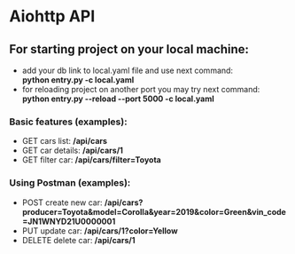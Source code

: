 # Aiohttp API

## For starting project on your local machine:
- add your db link to local.yaml file and use next command:<br />
**python entry.py -c local.yaml**
- for reloading project on another port you may try next command:<br />
**python entry.py --reload --port 5000 -c local.yaml**

### Basic features (examples):
- GET cars list: **/api/cars**<br />
- GET car details: **/api/cars/1**<br />
- GET filter car: **/api/cars/filter=Toyota**

### Using Postman (examples):
- POST create new car: **/api/cars?producer=Toyota&model=Corolla&year=2019&color=Green&vin_code=JN1WNYD21U0000001**<br />
- PUT update car: **/api/cars/1?color=Yellow**
- DELETE delete car: **/api/cars/1**